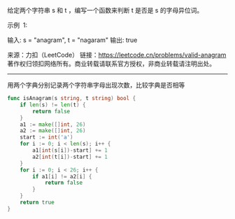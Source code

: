给定两个字符串 s 和 t ，编写一个函数来判断 t 是否是 s 的字母异位词。

示例  1:

输入: s = "anagram", t = "nagaram"
输出: true

来源：力扣（LeetCode）
链接：https://leetcode.cn/problems/valid-anagram
著作权归领扣网络所有。商业转载请联系官方授权，非商业转载请注明出处。

---

用两个字典分别记录两个字符串字母出现次数，比较字典是否相等

```go
func isAnagram(s string, t string) bool {
	if len(s) != len(t) {
		return false
	}
	a1 := make([]int, 26)
	a2 := make([]int, 26)
	start := int('a')
	for i := 0; i < len(s); i++ {
		a1[int(s[i])-start] += 1
		a2[int(t[i])-start] += 1
	}
	for i := 0; i < 26; i++ {
		if a1[i] != a2[i] {
			return false
		}
	}
	return true
}
```
